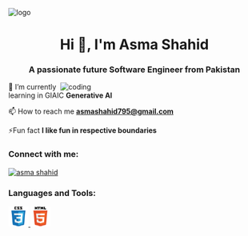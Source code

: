 ![logo](https://media.licdn.com/dms/image/D4D16AQGZW06yl4JwLQ/profile-displaybackgroundimage-shrink_350_1400/0/1709236498646?e=1714608000&v=beta&t=70iPtG0LQXcBozrt8Yl9ZF29qwdwQjuZ99NZypyqJCI)
<h1 align="center">Hi 👋, I'm Asma Shahid</h1>
<h3 align="center">A passionate future Software Engineer from Pakistan</h3>
<img align="right" alt="coding" width="400"src="https://media.tenor.com/QVC1Nmb9TwUAAAAi/coding.gif">

 🌱 I’m currently learning in GIAIC **Generative AI**

 📫 How to reach me **asmashahid795@gmail.com**

 ⚡Fun fact **I like fun in respective boundaries**

<h3 align="left">Connect with me:</h3>
<p align="left">
<a href="https://linkedin.com/in/asma shahid" target="blank"><img align="center" src="https://raw.githubusercontent.com/rahuldkjain/github-profile-readme-generator/master/src/images/icons/Social/linked-in-alt.svg" alt="asma shahid" height="30" width="40" /></a>
</p>

<h3 align="left">Languages and Tools:</h3>
<p align="left"> <a href="https://www.w3schools.com/css/" target="_blank" rel="noreferrer"> <img src="https://raw.githubusercontent.com/devicons/devicon/master/icons/css3/css3-original-wordmark.svg" alt="css3" width="40" height="40"/> </a> <a href="https://www.w3.org/html/" target="_blank" rel="noreferrer"> <img src="https://raw.githubusercontent.com/devicons/devicon/master/icons/html5/html5-original-wordmark.svg" alt="html5" width="40" height="40"/> </a> </p>
